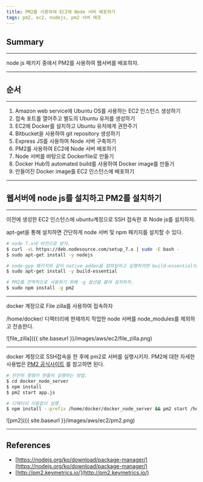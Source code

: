 ```yaml
---
title: PM2를 사용하여 EC2에 Node 서버 배포하기
tags: pm2, ec2, nodejs, pm2 서버 배포
---
```


## Summary
---------------------
 node js 패키지 중에서 PM2를 사용하여 웹서버를 배포하자.

---------------------

## 순서
---------------------
1. Amazon web service에 Ubuntu OS를 사용하는 EC2 인스턴스 생성하기
1. 접속 포트를 열어주고 별도의 Ubuntu 유저를 생성하기
1. EC2에 Docker를 설치하고 Ubuntu 유저에게 권한주기
1. Bitbucket을 사용하여 git repository 생성하기
1. Express JS를 사용하여 Node 서버 구축하기
1. PM2를 사용하여 EC2에 Node 서버 배포하기
1. Node 서버를 바탕으로 Dockerfile로 만들기
1. Docker Hub의 automated build를 사용하여 Docker image를 만들기
1. 만들어진 Docker image를 EC2 인스턴스에 배포하기

---------------------

## 웹서버에 node js를 설치하고 PM2를 설치하기
---------------------

이전에 생성한 EC2 인스턴스에 ubuntu계정으로 SSH 접속한 후 Node js를 설치하자.

apt-get을 통해 설치하면 간단하게 node 서버 및 npm 패키지를 설치할 수 있다.

```bash
# node 7.x대 버전으로 받자.
$ curl -sL https://deb.nodesource.com/setup_7.x | sudo -E bash -
$ sudo apt-get install -y nodejs

# node-gyp 패키지와 같이 native addon을 컴파일하고 실행하려면 build-essential이 필요하다.
$ sudo apt-get install -y build-essential

# PM2를 전역적으로 사용하기 위해 -g 옵션을 붙여 설치하자.
$ sudo npm install -g pm2
```


---------------------


 docker 계정으로 File zilla를 사용하여 접속하자

/home/docker/ 디렉터리에 현재까지 작업한 node 서버를 node_modules를 제외하고 전송한다.

![file_zilla]({{ site.baseurl }}/images/aws/ec2/file_zilla.png)

---------------------

 docker 계정으로 SSH접속을 한 후에 pm2로 서버를 실행시키자. PM2에 대한 자세한 사용법은 [PM2 공식사이트](http://pm2.keymetrics.io/) 를 참고하면 된다.

```bash
# 천천히 명령어 한줄씩 실행하는 방법.
$ cd docker_node_server
$ npm install
$ pm2 start app.js

# 디렉터리 이동없이 실행.
$ npm install --prefix /home/docker/docker_node_server && pm2 start /home/docker/docker_node_server
```

![pm2]({{ site.baseurl }}/images/aws/ec2/pm2.png)

---------------------




## References
- [https://nodejs.org/ko/download/package-manager/](https://nodejs.org/ko/download/package-manager/)
- [http://pm2.keymetrics.io/](http://pm2.keymetrics.io/)